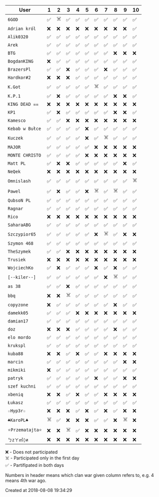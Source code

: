 |        User         | 1  | 2  | 3  | 4  | 5  | 6  | 7  | 8  | 9  | 10 |
|---------------------|----|----|----|----|----|----|----|----|----|----|
|      ``6GOD``       | ✅ | ☠️  | ✅ | ✅ | ✅ | ✅ | ✅ | ✅ | ✅ | ✅ |
|   ``Adrian król``   | ❌ | ❌ | ❌ | ❌ | ❌ | ❌ | ❌ | ❌ | ❌ | ✅ |
|    ``Alik0320``     | ✅ | ✅ | ✅ | ✅ | ✅ | ✅ | ✅ | ✅ | ✅ | ✅ |
|      ``Arek``       | ✅ | ✅ | ✅ | ✅ | ✅ | ✅ | ✅ | ✅ | ✅ | ✅ |
|       ``BTG``       | ✅ | ✅ | ✅ | ✅ | ✅ | ✅ | ✅ | ❌ | ❌ | ❌ |
|   ``BogdanKING``    | ❌ | ✅ | ✅ | ✅ | ✅ | ✅ | ✅ | ✅ | ✅ | ✅ |
|    ``BrazersPl``    | ✅ | ✅ | ❌ | ✅ | ✅ | ✅ | ❌ | ✅ | ✅ | ✅ |
|    ``Hardkor#2``    | ❌ | ❌ | ❌ | ✅ | ✅ | ✅ | ✅ | ✅ | ✅ | ✅ |
|      ``K.Got``      | ✅ | ✅ | ✅ | ✅ | ✅ | ☠️  | ✅ | ✅ | ✅ | ✅ |
|      ``K.P.1``      | ✅ | ❌ | ✅ | ✅ | ✅ | ✅ | ✅ | ❌ | ❌ | ✅ |
|  ``KING DEAD ☠️☠️``   | ❌ | ❌ | ❌ | ❌ | ❌ | ❌ | ❌ | ❌ | ❌ | ❌ |
|       ``KP1``       | ✅ | ❌ | ✅ | ✅ | ✅ | ✅ | ✅ | ❌ | ❌ | ✅ |
|     ``Kamesco``     | ✅ | ✅ | ❌ | ❌ | ❌ | ❌ | ❌ | ❌ | ❌ | ❌ |
|  ``Kebab w Bułce``  | ✅ | ✅ | ✅ | ✅ | ❌ | ✅ | ✅ | ✅ | ✅ | ✅ |
|     ``Kuczek``      | ✅ | ✅ | ✅ | ✅ | ❌ | ✅ | ☠️  | ✅ | ✅ | ✅ |
|      ``MAJOR``      | ✅ | ✅ | ✅ | ✅ | ✅ | ❌ | ❌ | ❌ | ❌ | ❌ |
|  ``MONTE CHRISTO``  | ✅ | ✅ | ✅ | ✅ | ❌ | ❌ | ❌ | ❌ | ❌ | ❌ |
|     ``Matt PL``     | ✅ | ❌ | ❌ | ✅ | ✅ | ✅ | ✅ | ✅ | ❌ | ✅ |
|      ``NeQek``      | ❌ | ❌ | ❌ | ❌ | ❌ | ❌ | ❌ | ❌ | ❌ | ❌ |
|    ``Omnislash``    | ✅ | ✅ | ✅ | ✅ | ✅ | ✅ | ✅ | ✅ | ✅ | ☠️  |
|      ``Pawel``      | ✅ | ❌ | ✅ | ✅ | ❌ | ☠️  | ✅ | ☠️  | ✅ | ✅ |
|    ``QubsoN PL``    | ✅ | ✅ | ✅ | ✅ | ✅ | ✅ | ✅ | ✅ | ✅ | ✅ |
|     ``Ragnar``      | ✅ | ✅ | ✅ | ✅ | ✅ | ✅ | ✅ | ✅ | ✅ | ✅ |
|      ``Rico``       | ❌ | ❌ | ❌ | ❌ | ❌ | ❌ | ❌ | ❌ | ❌ | ❌ |
|    ``SaharaABG``    | ✅ | ✅ | ✅ | ✅ | ✅ | ✅ | ✅ | ✅ | ✅ | ✅ |
|   ``Szczypior65``   | ✅ | ✅ | ✅ | ✅ | ✅ | ❌ | ☠️  | ✅ | ❌ | ❌ |
|   ``Szymon 468``    | ✅ | ✅ | ✅ | ✅ | ✅ | ✅ | ✅ | ✅ | ✅ | ✅ |
|    ``TheSzymek``    | ✅ | ✅ | ❌ | ❌ | ❌ | ❌ | ❌ | ❌ | ❌ | ❌ |
|     ``Trusiek``     | ❌ | ❌ | ❌ | ❌ | ❌ | ❌ | ❌ | ❌ | ❌ | ❌ |
|   ``WojciechKo``    | ✅ | ❌ | ✅ | ✅ | ✅ | ❌ | ✅ | ❌ | ✅ | ✅ |
|   ``[--kiler--]``   | ✅ | ✅ | ✅ | ✅ | ✅ | ✅ | ❌ | ☠️  | ✅ | ✅ |
|      ``as 38``      | ✅ | ✅ | ❌ | ✅ | ✅ | ✅ | ✅ | ✅ | ✅ | ✅ |
|       ``bbq``       | ❌ | ❌ | ☠️  | ✅ | ✅ | ✅ | ✅ | ✅ | ✅ | ✅ |
|    ``copyzone``     | ❌ | ✅ | ✅ | ✅ | ✅ | ✅ | ✅ | ❌ | ✅ | ✅ |
|    ``damekk05``     | ✅ | ✅ | ✅ | ❌ | ❌ | ❌ | ❌ | ❌ | ❌ | ❌ |
|    ``damian17``     | ✅ | ✅ | ✅ | ✅ | ✅ | ✅ | ✅ | ✅ | ✅ | ✅ |
|       ``doz``       | ❌ | ❌ | ❌ | ✅ | ✅ | ✅ | ✅ | ❌ | ✅ | ✅ |
|    ``elo mordo``    | ✅ | ✅ | ✅ | ✅ | ✅ | ✅ | ✅ | ✅ | ✅ | ✅ |
|     ``krukspl``     | ✅ | ✅ | ✅ | ✅ | ✅ | ✅ | ✅ | ✅ | ✅ | ✅ |
|     ``kuba88``      | ❌ | ❌ | ✅ | ❌ | ✅ | ✅ | ❌ | ❌ | ❌ | ❌ |
|     ``marcin``      | ✅ | ✅ | ✅ | ✅ | ✅ | ✅ | ✅ | ✅ | ❌ | ❌ |
|     ``mikmiki``     | ❌ | ✅ | ✅ | ✅ | ✅ | ✅ | ✅ | ✅ | ✅ | ✅ |
|     ``patryk``      | ✅ | ✅ | ✅ | ✅ | ✅ | ❌ | ✅ | ✅ | ❌ | ❌ |
|   ``szef kuchni``   | ✅ | ✅ | ✅ | ✅ | ✅ | ✅ | ✅ | ✅ | ✅ | ✅ |
|     ``xbeniq``      | ❌ | ❌ | ✅ | ❌ | ✅ | ✅ | ❌ | ❌ | ❌ | ❌ |
|     ``Łukasz``      | ✅ | ✅ | ✅ | ✅ | ✅ | ✅ | ✅ | ✅ | ✅ | ✅ |
|     ``☆Hyp3r☆``     | ❌ | ❌ | ❌ | ✅ | ❌ | ✅ | ❌ | ✅ | ❌ | ❌ |
|    ``♣KaroPL♣``     | ☠️  | ✅ | ❌ | ❌ | ❌ | ✅ | ✅ | ❌ | ☠️  | ❌ |
| ``⭐Przematajta⭐`` | ❌ | ❌ | ☠️  | ✅ | ❌ | ❌ | ❌ | ❌ | ❌ | ❌ |
|    ``ㄅzㄚ㎡◊и``    | ❌ | ❌ | ❌ | ❌ | ❌ | ❌ | ❌ | ❌ | ❌ | ❌ |

❌ - Does not participated  
☠️  - Participated only in the first day  
✅ - Partifipated in both days  

Numbers in header means which clan war given column refers to, e.g. 4 means 4th war ago.

Created at 2018-08-08 19:34:29
